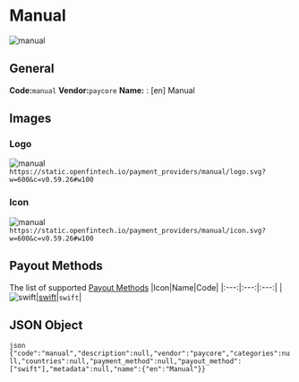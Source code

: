 # Manual 
![manual](https://static.openfintech.io/payment_providers/manual/logo.svg?w=600&c=v0.59.26#w100) 
## General 
**Code:**`manual` 
**Vendor:**`paycore` 
**Name:** 
:	[en] Manual 
## Images 
### Logo 
![manual](https://static.openfintech.io/payment_providers/manual/logo.svg?w=600&c=v0.59.26#w100) 
``` https://static.openfintech.io/payment_providers/manual/logo.svg?w=600&c=v0.59.26#w100 ``` 
### Icon 
![manual](https://static.openfintech.io/payment_providers/manual/icon.svg?w=600&c=v0.59.26#w100) 
``` https://static.openfintech.io/payment_providers/manual/icon.svg?w=600&c=v0.59.26#w100 ``` 
## Payout Methods 
The list of supported [Payout Methods](#) 
|Icon|Name|Code| 
|:---:|:---:|:---:| 
|![swift](https://static.openfintech.io/payout_methods/swift/icon.png?w=278&c=v0.59.26#w40)|[swift](#)|`swift`| 
 
## JSON Object 
```json {"code":"manual","description":null,"vendor":"paycore","categories":null,"countries":null,"payment_method":null,"payout_method":["swift"],"metadata":null,"name":{"en":"Manual"}} ``` 
